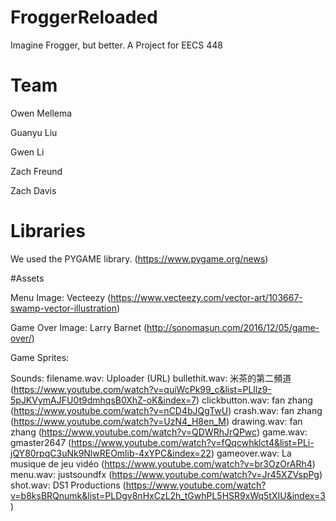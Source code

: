 # FroggerReloaded
Imagine Frogger, but better. A Project for EECS 448

# Team
Owen Mellema

Guanyu Liu

Gwen Li

Zach Freund

Zach Davis

# Libraries

We used the PYGAME library. (https://www.pygame.org/news)

#Assets

Menu Image: Vecteezy (https://www.vecteezy.com/vector-art/103667-swamp-vector-illustration)

Game Over Image: Larry Barnet (http://sonomasun.com/2016/12/05/game-over/)

Game Sprites: 

Sounds: 
filename.wav: Uploader (URL)
bullethit.wav: 米茶的第二頻道 (https://www.youtube.com/watch?v=quiWcPk99_c&list=PLllz9-5pJKVymAJFU0t9dmhqsB0XhZ-oK&index=7)
clickbutton.wav: fan zhang (https://www.youtube.com/watch?v=nCD4bJQgTwU)
crash.wav: fan zhang (https://www.youtube.com/watch?v=UzN4_H8en_M)
drawing.wav: fan zhang (https://www.youtube.com/watch?v=QDWRhJrQPwc)
game.wav: gmaster2647 (https://www.youtube.com/watch?v=fQqcwhklct4&list=PLi-jQY80rpqC3uNk9NlwREOmlib-4xYPC&index=22)
gameover.wav: La musique de jeu vidéo (https://www.youtube.com/watch?v=br3OzOrARh4)
menu.wav: justsoundfx (https://www.youtube.com/watch?v=Jr45XZVspPg)
shot.wav: DS1 Productions (https://www.youtube.com/watch?v=b8ksBRQnumk&list=PLDgv8nHxCzL2h_tGwhPL5HSR9xWq5tXIU&index=3)

